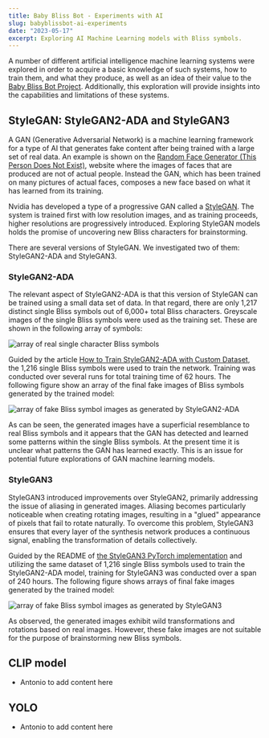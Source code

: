 ```yaml
---
title: Baby Bliss Bot - Experiments with AI
slug: babyblissbot-ai-experiments
date: "2023-05-17"
excerpt: Exploring AI Machine Learning models with Bliss symbols.
---
```

A number of different artificial intelligence machine learning systems were
explored in order to acquire a basic knowledge of such systems, how to train
them, and what they produce, as well as an idea of their value to the
[Baby Bliss Bot Project](/news/2023-04-12-introduction-of-baby-bliss-bot-project).
Additionally, this exploration will provide insights into the capabilities
and limitations of these systems.

## StyleGAN: StyleGAN2-ADA and StyleGAN3

A GAN (Generative Adversarial Network) is a machine learning framework for
a type of AI that generates fake content after being trained with a large set
of real data.  An example is shown on the
[Random Face Generator (This Person Does Not Exist)](https://this-person-does-not-exist.com/en),
website where the images of faces that are produced are not of actual people.
Instead the GAN, which has been trained on many pictures of actual faces,
composes a new face based on what it has learned from its training.

Nvidia has developed a type of a progressive GAN called a [StyleGAN](https://en.wikipedia.org/wiki/StyleGAN).
The system is trained first with low resolution images, and as training
proceeds, higher resolutions are progressively introduced. Exploring StyleGAN
models holds the promise of uncovering new Bliss characters for brainstorming.

There are several versions of StyleGAN.  We investigated two of them:
StyleGAN2-ADA and StyleGAN3.

### StyleGAN2-ADA

The relevant aspect of StyleGAN2-ADA is that this version of StyleGAN can be
trained using a small data set of data.  In that regard, there are only 1,217
distinct single Bliss symbols out of 6,000+ total Bliss characters.  Greyscale
images of the single Bliss symbols were used as the training set.  These are
shown in the following array of symbols:

<img src="/news/images/StyleGAN2-ADA-reals.png" alt="array of real single
character Bliss symbols">

Guided by the article [How to Train StyleGAN2-ADA with Custom Dataset](https://towardsdatascience.com/how-to-train-stylegan2-ada-with-custom-dataset-dc268ff70544),
the 1,216 single Bliss symbols were used to train the network.
Training was conducted over several runs for total training time of 62 hours.
The following figure show an array of the final fake images of Bliss symbols
generated by the trained model:

<img src="/news/images/StyleGAN2-ADA-fakes.png" alt="array of fake Bliss
symbol images as generated by StyleGAN2-ADA">

As can be seen, the generated images have a superficial resemblance to real
Bliss symbols and it appears that the GAN has detected and learned some
patterns within the single Bliss symbols. At the present time it is unclear
what patterns the GAN has learned exactly.  This is an issue for potential
future explorations of GAN machine learning models.

### StyleGAN3

StyleGAN3 introduced improvements over StyleGAN2, primarily addressing the issue of
aliasing in generated images. Aliasing becomes particularly noticeable when creating
rotating images, resulting in a "glued" appearance of pixels that fail to rotate
naturally. To overcome this problem, StyleGAN3 ensures that every layer of the synthesis
network produces a continuous signal, enabling the transformation of details collectively.

Guided by the README of [the StyleGAN3 PyTorch implementation](https://github.com/NVlabs/stylegan3)
and utilizing the same dataset of 1,216 single Bliss symbols used to train the
StyleGAN2-ADA model, training for StyleGAN3 was conducted over a span of 240 hours.
The following figure shows arrays of final fake images generated by the trained model:

<img src="/news/images/StyleGAN3-fakes.png" alt="array of fake Bliss
symbol images as generated by StyleGAN3">

As observed, the generated images exhibit wild transformations and rotations based on
real images. However, these fake images are not suitable for the purpose of brainstorming
new Bliss symbols.

## CLIP model

- Antonio to add content here

## YOLO

- Antonio to add content here

